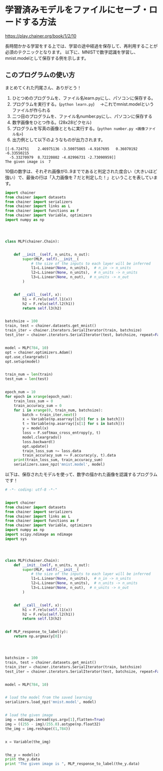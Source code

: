 # 学習済みモデルをファイルにセーブ・ロードする方法
https://play.chainer.org/book/1/2/10


長時間かかる学習をする上では、学習の途中経過を保存して、再利用することが必須のテクニックとなります。
以下に、MNISTで数字認識を学習し、mnist.modelとして保存する例を示します。

## このプログラムの使い方 

まとめてくれた円尾さん、ありがとう！


1. ひとつめのプログラムを、ファイル名learn.pyにし、パソコンに保存する。
2. プログラムを実行する。(`python learn.py`)
　→これでmnist.modelというファイルが作られる
3. 二つ目のプログラムを、ファイル名number.pyにし、パソコンに保存する
4. 数字画像をひとつ作る。(28x28ピクセル)
5. プログラムを写真の画像とともに実行する。(`python number.py <画像ファイル名>`)
6. 出力例として以下のようなものが出力されます。
```
[[-6.724751    2.46975136 -3.50075865 -4.9167695   0.36070192 -6.33550215
  -5.33270979  8.72220802 -4.02996731 -2.73090959]]
The given image is  7
```
10個の数字は、それぞれ画像が0..9までであると判定された度合い（大きいほど強い）で、最後の行は「入力画像を７だと判定した！」ということを表しています。





```python
import chainer
from chainer import datasets
from chainer import serializers
from chainer import links as L
from chainer import functions as F
from chainer import Variable, optimizers
import numpy as np




class MLP(chainer.Chain):


    def __init__(self, n_units, n_out):
        super(MLP, self).__init__(
            # the size of the inputs to each layer will be inferred
            l1=L.Linear(None, n_units),  # n_in -> n_units
            l2=L.Linear(None, n_units),  # n_units -> n_units
            l3=L.Linear(None, n_out),  # n_units -> n_out
        )


    def __call__(self, x):
        h1 = F.relu(self.l1(x))
        h2 = F.relu(self.l2(h1))
        return self.l3(h2)


batchsize = 100
train, test = chainer.datasets.get_mnist()
train_iter = chainer.iterators.SerialIterator(train, batchsize)
test_iter = chainer.iterators.SerialIterator(test, batchsize, repeat=False, shuffle=False)


model = MLP(784, 10)
opt = chainer.optimizers.Adam()
opt.use_cleargrads()
opt.setup(model)


train_num = len(train)
test_num = len(test)


epoch_num = 10
for epoch in xrange(epoch_num):
    train_loss_sum = 0
    train_accuracy_sum = 0
    for i in xrange(0, train_num, batchsize):
        batch = train_iter.next()
        x = Variable(np.asarray([s[0] for s in batch]))
        t = Variable(np.asarray([s[1] for s in batch]))
        y = model(x)
        loss = F.softmax_cross_entropy(y, t)
        model.cleargrads()
        loss.backward()
        opt.update()
        train_loss_sum += loss.data
        train_accuracy_sum += F.accuracy(y, t).data
    print(train_loss_sum, train_accuracy_sum)
    serializers.save_npz('mnist.model', model)
```


以下は、保存されたモデルを使って、数字の描かれた画像を認識するプログラムです！

```python
# -*- coding: utf-8 -*-"


import chainer
from chainer import datasets
from chainer import serializers
from chainer import links as L
from chainer import functions as F
from chainer import Variable, optimizers
import numpy as np
import scipy.ndimage as ndimage
import sys




class MLP(chainer.Chain):
    def __init__(self, n_units, n_out):
        super(MLP, self).__init__(
            # the size of the inputs to each layer will be inferred
            l1=L.Linear(None, n_units),  # n_in -> n_units
            l2=L.Linear(None, n_units),  # n_units -> n_units
            l3=L.Linear(None, n_out),  # n_units -> n_out
        )


    def __call__(self, x):
        h1 = F.relu(self.l1(x))
        h2 = F.relu(self.l2(h1))
        return self.l3(h2)


def MLP_response_to_label(y):
    return np.argmax(y[0])




batchsize = 100
train, test = chainer.datasets.get_mnist()
train_iter = chainer.iterators.SerialIterator(train, batchsize)
test_iter = chainer.iterators.SerialIterator(test, batchsize, repeat=False, shuffle=False)


model = MLP(784, 10)


# load the model from the saved learning
serializers.load_npz('mnist.model', model)


# load the given image
img = ndimage.imread(sys.argv[1],flatten=True)
img = ((255 - img)/255.0).astype(np.float32)
the_img = img.reshape((1,784))


x = Variable(the_img)


the_y = model(x)
print the_y.data
print "The given image is ", MLP_response_to_label(the_y.data)
```



